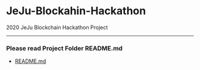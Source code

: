 # JeJu-Blockahin-Hackathon
2020 JeJu Blockchain Hackathon Project

*** 

### Please read Project Folder README.md

- <a href="project/README.md"> README.md </a>

  
